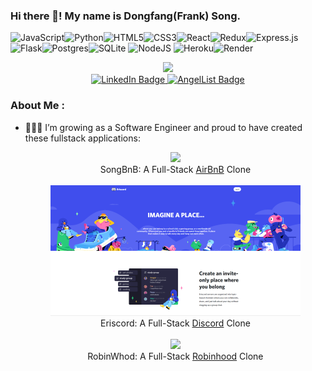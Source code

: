 ### Hi there 👋! My name is Dongfang(Frank) Song.

![JavaScript](https://img.shields.io/badge/javascript-%23323330.svg?style=for-the-badge&logo=javascript&logoColor=%23F7DF1E)![Python](https://img.shields.io/badge/python-3670A0?style=for-the-badge&logo=python&logoColor=ffdd54)![HTML5](https://img.shields.io/badge/html5-%23E34F26.svg?style=for-the-badge&logo=html5&logoColor=white)![CSS3](https://img.shields.io/badge/css3-%231572B6.svg?style=for-the-badge&logo=css3&logoColor=white)![React](https://img.shields.io/badge/react-%2320232a.svg?style=for-the-badge&logo=react&logoColor=%2361DAFB)![Redux](https://img.shields.io/badge/redux-%23593d88.svg?style=for-the-badge&logo=redux&logoColor=white)![Express.js](https://img.shields.io/badge/express.js-%23404d59.svg?style=for-the-badge&logo=express&logoColor=%2361DAFB)![Flask](https://img.shields.io/badge/flask-%23000.svg?style=for-the-badge&logo=flask&logoColor=white)![Postgres](https://img.shields.io/badge/postgres-%23316192.svg?style=for-the-badge&logo=postgresql&logoColor=white)![SQLite](https://img.shields.io/badge/sqlite-%2307405e.svg?style=for-the-badge&logo=sqlite&logoColor=white)	![NodeJS](https://img.shields.io/badge/node.js-6DA55F?style=for-the-badge&logo=node.js&logoColor=white)	![Heroku](https://img.shields.io/badge/heroku-%23430098.svg?style=for-the-badge&logo=heroku&logoColor=white)![Render](https://img.shields.io/badge/Render-%46E3B7.svg?style=for-the-badge&logo=render&logoColor=white)

<div id="header" align="center">
  <img src="https://encrypted-tbn0.gstatic.com/images?q=tbn:ANd9GcQhzNlKZvt7mTKa24jKagRQ2dJVlntvT0aVAg&usqp=CAU" width="200"/>
  <div id="badges">
  <a href="https://www.linkedin.com/in/dongfang-song-25261218a/" target="_blank">
    <img src="https://img.shields.io/badge/LinkedIn-blue?style=for-the-badge&logo=linkedin&logoColor=white" alt="LinkedIn Badge"/>
  </a>
    
  <a href="" target="_blank">
    <img src="https://img.shields.io/badge/AngelList-%23D4D4D4.svg?style=for-the-badge&logo=AngelList&logoColor=black" alt="AngelList Badge"/>
  </a>
  </div>
</div>

### About Me : 
- 🧑🏽‍💻 I’m growing as a Software Engineer and proud to have created these fullstack applications:

   <div id='projects' align="center">
            <div id='SongBnB' align="center">
              <a href="https://airbnb-aa.herokuapp.com/" target="_blank"><img src="https://user-images.githubusercontent.com/105566877/206288141-e8f09796-5e4b-47c5-8c16-adb85ad44eef.png" width="400"/></a> <div>SongBnB: A Full-Stack <a href="https://www.airbnb.com/" target="_blank">AirBnB</a> Clone</div>
   </div>
   <br>
   <div id='projects' align="center">
            <div id='Eriscord' align="center">
              <a href="https://aa-eriscord.onrender.com/" target="_blank"><img src="https://github.com/EriscordAppacademyProject/Eriscord/raw/cici/readme.png/home-page-1%20(Custom).png" width="400"/></a> <div>Eriscord: A Full-Stack <a href="https://discord.com/" target="_blank">Discord</a> Clone</div>
      </div>
   <br>
   <div id='projects' align="center">
            <div id='RobinWhod' align="center">
              <a href="https://aa-robinwhod.onrender.com/" target="_blank"><img src="https://user-images.githubusercontent.com/105566877/205074091-acc76364-5d53-4118-af22-17c13ca09f14.png" width="400"/></a> <div>RobinWhod: A Full-Stack <a href="https://robinhood.com/" target="_blank">Robinhood</a> Clone</div>
      </div>
   </div>
<!--
**NYDF/NYDF** is a ✨ _special_ ✨ repository because its `README.md` (this file) appears on your GitHub profile.

Here are some ideas to get you started:

- 🔭 I’m currently working on ...
- 🌱 I’m currently learning ...
- 👯 I’m looking to collaborate on ...
- 🤔 I’m looking for help with ...
- 💬 Ask me about ...
- 📫 How to reach me: ...
- 😄 Pronouns: ...
- ⚡ Fun fact: ...
-->
